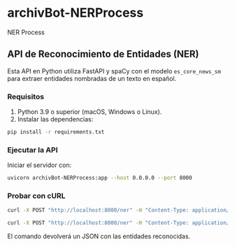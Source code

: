 # archivBot-NERProcess

NER Process

## API de Reconocimiento de Entidades (NER)

Esta API en Python utiliza FastAPI y spaCy con el modelo `es_core_news_sm`
para extraer entidades nombradas de un texto en español.

### Requisitos

1. Python 3.9 o superior (macOS, Windows o Linux).
2. Instalar las dependencias:

```bash
pip install -r requirements.txt
```

### Ejecutar la API

Iniciar el servidor con:

```bash
uvicorn archivBot-NERProcess:app --host 0.0.0.0 --port 8000
```

### Probar con cURL

```bash
curl -X POST "http://localhost:8000/ner" -H "Content-Type: application/json" -d '{"text": "Barack Obama nació en Estados Unidos"}'
```

```bash
curl -X POST "http://localhost:8000/ner" -H "Content-Type: application/json" -d '{"text": "El siguiente año en el 2026 me voy a comprar un AUDI en su modelo camioneta"}'
```

El comando devolverá un JSON con las entidades reconocidas.